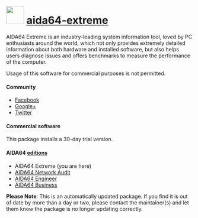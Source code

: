 # <img src="https://cdn.jsdelivr.net/gh/mkevenaar/chocolatey-packages@48dedc97eb0373fe3a042b1c6aca269f26c27111/icons/aida64-extreme.png" width="48" height="48"/> [aida64-extreme](https://community.chocolatey.org/packages/aida64-extreme)

AIDA64 Extreme is an industry-leading system information tool, loved by PC enthusiasts around the world, which not only provides extremely detailed information about both hardware and installed software, but also helps users diagnose issues and offers benchmarks to measure the performance of the computer.

Usage of this software for commercial purposes is not permitted.

#### Community

* [Facebook](https://www.facebook.com/AIDA64)
* [Google+](https://plus.google.com/+aida64)
* [Twitter](https://twitter.com/FinalWire)

#### Commercial software

This package installs a 30-day trial version.

#### AIDA64 [editions](http://www.aida64.com/compare-aida64-features)

* AIDA64 Extreme (you are here)
* [AIDA64 Network Audit](https://community.chocolatey.org/packages/aida64-networkaudit)
* [AIDA64 Engineer](https://community.chocolatey.org/packages/aida64-engineer)
* [AIDA64 Business](https://community.chocolatey.org/packages/aida64-business)

**Please Note**: This is an automatically updated package. If you find it is
out of date by more than a day or two, please contact the maintainer(s) and
let them know the package is no longer updating correctly.

